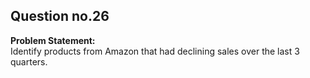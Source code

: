 ## Question no.26
**Problem Statement:**  
Identify products from Amazon that had declining sales over the last 3 quarters.